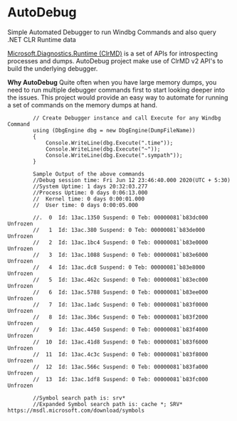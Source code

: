 # AutoDebug
Simple Automated Debugger to run Windbg Commands and also query .NET CLR Runtime data

[Microsoft.Diagnostics.Runtime (ClrMD)](https://github.com/microsoft/clrmd) is a set of APIs for introspecting processes and dumps. 
AutoDebug project make use of ClrMD v2 API's to build the underlying debugger.

**Why AutoDebug**
Quite often when you have large memory dumps, you need to run multiple debugger commands first to start looking deeper into the issues. 
This project would provide an easy way to automate for running a set of commands on the memory dumps at hand.

            // Create Debugger instance and call Execute for any Windbg Command
            using (DbgEngine dbg = new DbgEngine(DumpFileName))
            {
                Console.WriteLine(dbg.Execute(".time"));
                Console.WriteLine(dbg.Execute("~"));
                Console.WriteLine(dbg.Execute(".sympath"));
            }

            Sample Output of the above commands
            //Debug session time: Fri Jun 12 23:46:40.000 2020(UTC + 5:30)
            //System Uptime: 1 days 20:32:03.277
            //Process Uptime: 0 days 0:06:13.000
            //  Kernel time: 0 days 0:00:01.000
            //  User time: 0 days 0:00:05.000

            //.  0  Id: 13ac.1350 Suspend: 0 Teb: 00000081`b83dc000 Unfrozen
            //   1  Id: 13ac.380 Suspend: 0 Teb: 00000081`b83de000 Unfrozen
            //   2  Id: 13ac.1bc4 Suspend: 0 Teb: 00000081`b83e0000 Unfrozen
            //   3  Id: 13ac.1088 Suspend: 0 Teb: 00000081`b83e6000 Unfrozen
            //   4  Id: 13ac.dc8 Suspend: 0 Teb: 00000081`b83e8000 Unfrozen
            //   5  Id: 13ac.462c Suspend: 0 Teb: 00000081`b83ec000 Unfrozen
            //   6  Id: 13ac.5788 Suspend: 0 Teb: 00000081`b83ee000 Unfrozen
            //   7  Id: 13ac.1adc Suspend: 0 Teb: 00000081`b83f0000 Unfrozen
            //   8  Id: 13ac.3b6c Suspend: 0 Teb: 00000081`b83f2000 Unfrozen
            //   9  Id: 13ac.4450 Suspend: 0 Teb: 00000081`b83f4000 Unfrozen
            //  10  Id: 13ac.41d8 Suspend: 0 Teb: 00000081`b83f6000 Unfrozen
            //  11  Id: 13ac.4c3c Suspend: 0 Teb: 00000081`b83f8000 Unfrozen
            //  12  Id: 13ac.566c Suspend: 0 Teb: 00000081`b83fa000 Unfrozen
            //  13  Id: 13ac.1df8 Suspend: 0 Teb: 00000081`b83fc000 Unfrozen

            //Symbol search path is: srv*
            //Expanded Symbol search path is: cache *; SRV* https://msdl.microsoft.com/download/symbols

